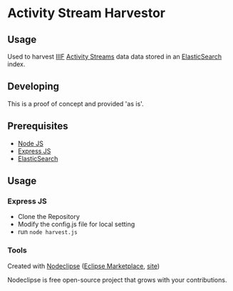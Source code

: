 

# Activity Stream Harvestor



## Usage

Used to harvest [IIIF](http://iiif.io/) [Activity Streams](https://www.w3.org/TR/activitystreams-core/) data data stored in an [ElasticSearch](https://www.elastic.co/products/elasticsearch) index.

## Developing

This is a proof of concept and provided 'as is'.

## Prerequisites
* [Node JS](https://nodejs.org/en/)
* [Express JS](https://expressjs.com/)
* [ElasticSearch](https://www.elastic.co/products/elasticsearch)

## Usage
 ### Express JS
* Clone the Repository
* Modify the config.js file for local setting
* run `node harvest.js`

### Tools

Created with [Nodeclipse](https://github.com/Nodeclipse/nodeclipse-1)
 ([Eclipse Marketplace](http://marketplace.eclipse.org/content/nodeclipse), [site](http://www.nodeclipse.org))   

Nodeclipse is free open-source project that grows with your contributions.
